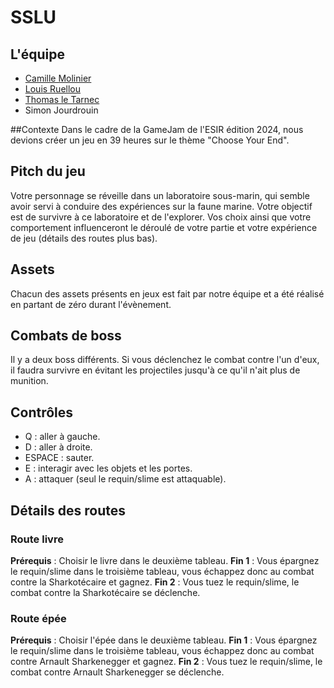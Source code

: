 # SSLU
 
## L'équipe
- [Camille Molinier](https://github.com/Camille-Molinier)
- [Louis Ruellou](https://github.com/Spraduss)
- [Thomas le Tarnec](https://github.com/Klemph)
- Simon Jourdrouin
 
##Contexte
Dans le cadre de la GameJam de l'ESIR édition 2024, nous devions créer un jeu en 39 heures sur le thème "Choose Your End".
 
## Pitch du jeu
Votre personnage se réveille dans un laboratoire sous-marin, qui semble avoir servi à conduire des expériences sur la faune marine.
Votre objectif est de survivre à ce laboratoire et de l'explorer.
Vos choix ainsi que votre comportement influenceront le déroulé de votre partie et votre expérience de jeu (détails des routes plus bas).
 
## Assets
Chacun des assets présents en jeux est fait par notre équipe et a été réalisé en partant de zéro durant l'évènement.
 
## Combats de boss
Il y a deux boss différents. Si vous déclenchez le combat contre l'un d'eux, il faudra survivre en évitant les projectiles jusqu'à ce qu'il n'ait plus de munition.
 
## Contrôles
- Q : aller à gauche.
- D : aller à droite.
- ESPACE : sauter.
- E : interagir avec les objets et les portes.
- A : attaquer (seul le requin/slime est attaquable).
 
## Détails des routes
### Route livre
**Prérequis** : Choisir le livre dans le deuxième tableau.
**Fin 1** : Vous épargnez le requin/slime dans le troisième tableau, vous échappez donc au combat contre la Sharkotécaire et gagnez.
**Fin 2** : Vous tuez le requin/slime, le combat contre la Sharkotécaire se déclenche.
 
### Route épée
**Prérequis** : Choisir l'épée dans le deuxième tableau.
**Fin 1** : Vous épargnez le requin/slime dans le troisième tableau, vous échappez donc au combat contre Arnault Sharkenegger et gagnez.
**Fin 2** : Vous tuez le requin/slime, le combat contre Arnault Sharkenegger se déclenche.

